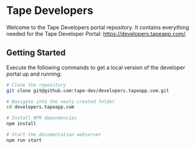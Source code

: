 # Tape Developers

Welcome to the Tape Developers portal repository. It contains everything needed for the Tape Developer Portal: https://developers.tapeapp.com/.

## Getting Started

Execute the following commands to get a local version of the developer portal up and running:

```sh
# Clone the repository
git clone git@github.com:tape-dev/developers.tapeapp.com.git

# Navigate into the newly created folder
cd developers.tapeapp.com

# Install NPM dependencies
npm install

# Start the documentation webserver
npm run start
```
